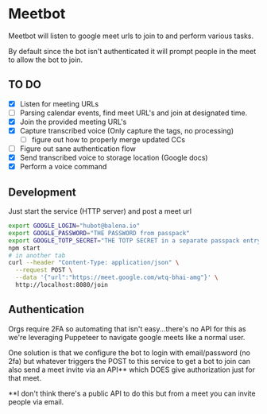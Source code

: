# Meetbot 

Meetbot will listen to google meet urls to join to and perform various tasks.

By default since the bot isn't authenticated it will prompt people in the meet to allow the bot to join.

## TO DO 

 - [x] Listen for meeting URLs
 - [ ] Parsing calendar events, find meet URL's and join at designated time. 
 - [x] Join the provided meeting URL's
 - [x] Capture transcribed voice (Only capture the <span> tags, no processing)
   - [ ] figure out how to properly merge updated CCs
 - [ ] Figure out sane authentication flow
 - [x] Send transcribed voice to storage location (Google docs)
 - [x] Perform a voice command

## Development

Just start the service (HTTP server) and post a meet url

```bash
export GOOGLE_LOGIN="hubot@balena.io"
export GOOGLE_PASSWORD="THE PASSWORD from passpack"
export GOOGLE_TOTP_SECRET="THE TOTP SECRET in a separate passpack entry"
npm start
# in another tab
curl --header "Content-Type: application/json" \
  --request POST \
  --data '{"url":"https://meet.google.com/wtq-bhai-amg"}' \
  http://localhost:8080/join
```

## Authentication

Orgs require 2FA so automating that isn't easy...there's no API for this as we're leveraging Puppeteer to navigate google meets like a normal user. 

One solution is that we configure the bot to login with email/password (no 2fa) but whatever triggers the POST to this service to get a bot to join can also send a meet invite via an API** which DOES give authorization just for that meet. 

**I don't think there's a public API to do this but from a meet you can invite people via email.
